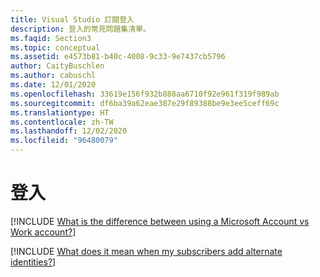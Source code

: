 ```yaml
---
title: Visual Studio 訂閱登入
description: 登入的常見問題集清單。
ms.faqid: Section3
ms.topic: conceptual
ms.assetid: e4573b81-b40c-4008-9c33-9e7437cb5796
author: CaityBuschlen
ms.author: cabuschl
ms.date: 12/01/2020
ms.openlocfilehash: 33619e156f932b888aa6710f92e961f319f989ab
ms.sourcegitcommit: df6ba39a62eae387e29f89388be9e3ee5ceff69c
ms.translationtype: HT
ms.contentlocale: zh-TW
ms.lasthandoff: 12/02/2020
ms.locfileid: "96480079"
---
```

# <a name="signing-in"></a>登入

[!INCLUDE [What is the difference between using a Microsoft Account vs Work account?](includes/microsoft-account-vs-work-accounts.md)]

[!INCLUDE [What does it mean when my subscribers add alternate identities?](includes/add-alternate-identities.md)]
